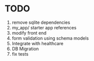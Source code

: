 # TODO

1. remove sqlite dependencies
2. my_app/ starter app references
3. modify front end
4. form validation using schema models
5. Integrate with healthcare
6. DB Migration
7. fix tests
